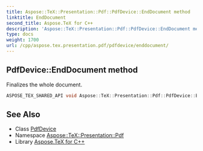 ```yaml
---
title: Aspose::TeX::Presentation::Pdf::PdfDevice::EndDocument method
linktitle: EndDocument
second_title: Aspose.TeX for C++
description: 'Aspose::TeX::Presentation::Pdf::PdfDevice::EndDocument method. Finalizes the whole document in C++.'
type: docs
weight: 1700
url: /cpp/aspose.tex.presentation.pdf/pdfdevice/enddocument/
---
```

## PdfDevice::EndDocument method


Finalizes the whole document.

```cpp
ASPOSE_TEX_SHARED_API void Aspose::TeX::Presentation::Pdf::PdfDevice::EndDocument() override
```




## See Also

* Class [PdfDevice](../)
* Namespace [Aspose::TeX::Presentation::Pdf](../../)
* Library [Aspose.TeX for C++](../../../)

